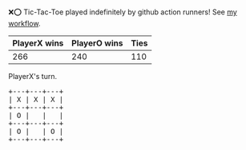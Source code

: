 :x::o: Tic-Tac-Toe played indefinitely by github action runners! See [my workflow](.github/workflows/play.yaml).

|PlayerX wins|PlayerO wins|Ties|
|-|-|-|
|266|240|110|

PlayerX's turn.

<pre>
+---+---+---+
| X | X | X |
+---+---+---+
| O |   |   |
+---+---+---+
| O |   | O |
+---+---+---+
</pre>